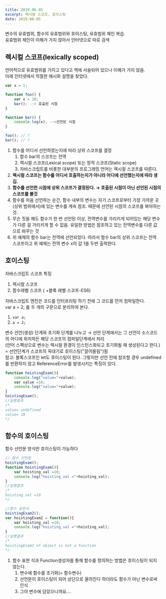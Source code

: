 ```yaml
---
title: 2019.06.05
excerpt: 렉시컬 스코프, 호이스팅
date: 2019-06-05
---
```


변수의 유효범위, 함수의 유효범위와 호이스팅, 유효범위 체인 복습.  
유효범위 체인이 이해가 가지 않아서 인터넷으로 따로 검색

## 렉시컬 스코프(lexically scoped)

언어적으로 유효범위를 가지고 있다고 책에 서술되어 있으나 이해가 가지 않음.  
아래 인터넷에서 적절한 예시와 설명을 찾았다.

```javascript
var x = 1;

function foo() {
    var x = 10;
    bar(); --> 호출된 시점
}

function bar() {
    console.log(x); -->선언된 시점
}

foo(); // ?
bar(); // ?
```

1. 함수를 어디서 선언하였는지에 따라 상위 스코프를 결정
    1. 함수 bar의 스코프는 전역
    2. 렉시컬 스코프(Lexical scope) 또는 정적 스코프(Static scope)
    3. 자바스크립트를 비롯한 대부분의 프로그래밍 언어는 렉시컬 스코프를 따른다.
2. **렉시컬 스코프는 함수를 어디서 호출하는지가 아니라 어디에 선언했는지에 따라 생김.**
3. **함수를 선언한 시점에 상위 스코프가 결정된다. → 호출된 시점이 아닌 선언된 시점의 스코프를 볼것**
4. 함수를 처음 선언하는 순간, 함수 내부의 변수는 자기 스코프로부터 가장 가까운 곳(상위 범위에서)에 있는 변수를 계속 참조. 때문에 선언된 시점의 스코프를 봐야하는 것.
5. 무슨 짓을 해도 함수가 한 번 선언된 이상, 전역변수를 가리키게 되어있는 해당 변수가 다른 걸 가리키게 할 수 없음. 유일한 방법은 참조하고 있는 전역변수를 다른 값으로 바꾸는 것 
6. 위 예제의 함수 bar는 전역에 선언되었다. 따라서 함수 bar의 상위 스코프는 전역 스코프이고 위 예제는 전역 변수 x의 값 1을 두번 출력한다.

## 호이스팅

자바스크립트 스코프 특징

1. 렉시컬 스코프
2. 함수레벨 스코프 ( +블록 레벨 스코프-ES6)

자바스크립트 엔진은 코드를 인터프리팅 하기 전에 그 코드를 먼저 컴파일한다.  
var a = 2; 를 두 개의 구문으로 분리하여 본다.

1. `var a;`
2. `a = 2;`

변수 선언(생성) 단계와 초기화 단계를 나누고 → 선언 단계에서는 그 선언이 소스코드의 어디에 위치하든 해당 스코프의 컴파일단계에서 처리  
(언어 스펙상으로 변수는 렉시컬 환경이 인스턴스화되고 초기화될 때 생성된다고 한다.)  
= 선언단계가 스코프의 꼭대기로 호이스팅("끌어올림")됨  
참고: 블록스코프인 let도 호이스팅이 된다. 그렇지만 선언 전에 참조할 경우 undefined를 반환하지 않고 ReferenceError를 발생시키는 특징이 있다.

```javascript
function hoistingExam(){  
    console.log("value="+value);
    var value =10;
    console.log("value="+value);
}
hoistingExam();
//실행결과
/*
value= undefined  
value= 10  
*/
```

## 함수의 호이스팅

함수 선언문 방식만 호이스팅이 가능하다

```javascript
// 함수 선언문
hoistingExam();  
function hoistingExam(){  
    var hoisting_val =10;
    console.log("hoisting_val ="+hoisting_val);
}
//실행결과
/*
hoisting_val =10  
*/

//함수 표현식
hoistingExam2();  
var hoistingExam2 = function(){  
    var hoisting_val =10;
    console.log("hoisting_val ="+hoisting_val);
}
//실행결과
/*
hoistingExam2 of object is not a function  
*/
```

1. 함수 표현 식과 Function생성자를 통해 함수를 정의하는 방법은 호이스팅이 되지 않는다.
    1. 변수에 함수를 초기화(= 함수변수)
    2. 선언문이 호이스팅이 되어 상단으로 올려진다 하더라도 함수가 아닌 변수로써 인식
    3. 그야 변수에 담았으니까요....
